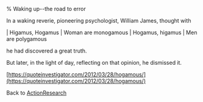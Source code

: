 % Waking up--the road to error

In a waking reverie, pioneering psychologist, William James, thought with

| Higamus, Hogamus
| Woman are monogamous
| Hogamus, higamus
| Men are polygamous

<p>
he had discovered a great truth.

But later, in the light of day, reflecting on that opinion, he dismissed it.

[https://quoteinvestigator.com/2012/03/28/hogamous/](https://quoteinvestigator.com/2012/03/28/hogamous/)

Back to [ActionResearch](ActionResearch.html)
